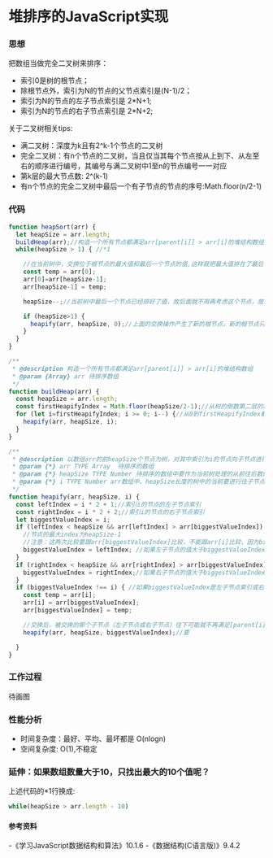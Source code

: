 # 堆排序的JavaScript实现

### 思想
把数组当做完全二叉树来排序：

- 索引0是树的根节点；
- 除根节点外，索引为N的节点的父节点索引是(N-1)/2；
- 索引为N的节点的左子节点索引是 2*N+1;
- 索引为N的节点的右子节点索引是 2*N+2;

关于二叉树相关tips:

- 满二叉树：深度为k且有2^k-1个节点的二叉树
- 完全二叉树：有n个节点的二叉树，当且仅当其每个节点按从上到下、从左至右的顺序进行编号，其编号与满二叉树中1至n的节点编号一一对应
- 第k层的最大节点数: 2^(k-1)
- 有n个节点的完全二叉树中最后一个有子节点的节点的序号:Math.floor(n/2-1)

### 代码
```js
function heapSort(arr) {
  let heapSize = arr.length;
  buildHeap(arr);//构造一个所有节点都满足arr[parent[i]] > arr[i]的堆结构数组，这样就把值最大的那个节点换到了根节点
  while(heapSize > 1) { //*1

    //在当前树中，交换位于根节点的最大值和最后一个节点的值,这样就把最大值排在了最后一个节点，这样就排好了最大值
    const temp = arr[0];
    arr[0]=arr[heapSize-1];
    arr[heapSize-1] = temp;

    heapSize--;//当前树中最后一个节点已经排好了值，故后面就不用再考虑这个节点，故新的树的大小减一

    if (heapSize>1) {
      heapify(arr, heapSize, 0);//上面的交换操作产生了新的根节点，新的根节点只是通过跟最后一个节点交换得到的值，故新的根节点不满足条件arr[parent[i]]<arr[i]，所以要对根节点再次进行h
    }
  }
}

/**
 * @description 构造一个所有节点都满足arr[parent[i]] > arr[i]的堆结构数组
 * @param {Array} arr 待排序数组
 */
function buildHeap(arr) {
  const heapSize = arr.length;
  const firstHeapifyIndex = Math.floor(heapSize/2-1);//从树的倒数第二层的最后一个有子节点的节点（对于满二叉树就是倒数第二层的最后一个节点）开始进行heapify处理。Math.floor(heapSize/2-1)就是这个最后一个有子节点的节点索引。
  for (let i=firstHeapifyIndex; i >= 0; i--) {//从0到firstHeapifyIndex都要进行heapify处理，才能把最大的那个节点换到根节点
    heapify(arr, heapSize, i);
  }
}

/**
 * @description 以数组arr的前heapSize个节点为树，对其中索引为i的节点向子节点进行替换，直到满足从i往下的子节点都有arr[parent[i]]>=arr[i]
 * @param {*} arr TYPE Array  待排序的数组
 * @param {*} heapSize TYPE Number 待排序的数组中要作为当前树处理的从前往后数的节点个数，即待排序数组中前heapSize个点是要作为树来处理
 * @param {*} i TYPE Number arr数组中、heapSize长度的树中的当前要进行往子节点替换的节点的索引
 */
function heapify(arr, heapSize, i) {
  const leftIndex = i * 2 + 1;//索引i的节点的左子节点索引
  const rightIndex = i * 2 + 2;//索引i的节点的右子节点索引
  let biggestValueIndex = i;
  if (leftIndex < heapSize && arr[leftIndex] > arr[biggestValueIndex]) {
    //节点的最大index为heapSize-1
    //注意：这两次比较要跟arr[biggestValueIndex]比较，不能跟arr[i]比较，因为biggestValueIndex是会在左右i之间更新的
    biggestValueIndex = leftIndex; //如果左子节点的值大于biggestValueIndex的值（此时就是根节点的值），那么更新biggestValueIndex为左子节点索引
  }
  if (rightIndex < heapSize && arr[rightIndex] > arr[biggestValueIndex]) {
    biggestValueIndex = rightIndex;//如果右子节点的值大于biggestValueIndex的值(此时可能是根节点的值，也可能是左子节点的值)，那么更新biggestValueIndex为右子节点索引
  }
  if (biggestValueIndex !== i) { //如果biggestValueIndex是左子节点索引或右子节点索引，那么交换根节点与biggestValueIndex节点的值
    const temp = arr[i];
    arr[i] = arr[biggestValueIndex];
    arr[biggestValueIndex] = temp;

    //交换后，被交换的那个子节点（左子节点或右子节点）往下可能就不再满足[parent[i]]>=arr[i]，所以要继续对biggestValueIndex进行heaify处理，即将biggestValueIndex可能需要和子节点进行值交换,直到树的这个分支到叶子节点都满足arr[parent[i]]>=arr[i]
    heapify(arr, heapSize, biggestValueIndex);//要

  }
}
```

### 工作过程

待画图

### 性能分析
- 时间复杂度：最好、平均、最坏都是 O(nlogn)
- 空间复杂度: O(1),不稳定

### 延伸：如果数组数量大于10，只找出最大的10个值呢？
上述代码的*1行换成:

```js
while(heapSize > arr.length - 10)

```

#### 参考资料
-《学习JavaScript数据结构和算法》10.1.6
-《数据结构(C语言版)》9.4.2